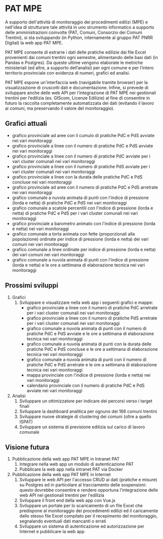 PAT MPE
=======

A supporto dell'attività di monitoraggio dei procedimenti edilizi (MPE) e nell'idea di strutturare tale attività in uno strumento informatico a supporto delle amministrazioni coinvolte (PAT, Comuni, Consorzio dei Comuni Trentini), si sta sviluppando (in Python, internamente al gruppo PAT PNRR Digital) la web app PAT MPE.

PAT MPE consente di estrarre i dati delle pratiche edilizie dai file Excel provenienti dai comuni trentini ogni semestre, alimentando delle basi dati (in Pandas e Postgres). Da queste ultime vengono elaborate le metriche ministeriali (ed altre, a supporto dell’analisi) per ogni comune e per l’intero territorio provinciale con evidenza di numeri, grafici ed analisi.

PAT MPE espone un'interfaccia web (navigabile tramite browser) per la visualizzazione di cruscotti dati e documentazione. Infine, si prevede di sviluppare anche delle web API per l’integrazione di PAT MPE nei gestionali trentini per l’edilizia (es. GIScom, Licenze Edilizie) al fine di consentire in futuro la raccolta completamente automatizzata dei dati (evitando il lavoro ai comuni, ma preservando il valore del monitoraggio).


Grafici attuali
---------------

* grafico provinciale ad aree con il cumulo di pratiche PdC e PdS avviate nei vari monitoraggi
* grafico provinciale a linee con il numero di pratiche PdC e PdS avviate nei vari monitoraggi
* grafico provinciale a linee con il numero di pratiche PdC avviate per i vari cluster comunali nei vari monitoraggi
* grafico provinciale a linee con il numero di pratiche PdS avviate per i vari cluster comunali nei vari monitoraggi
* grafico provinciale a linee con la durata delle pratiche PdC e PdS concluse nei vari monitoraggi
* grafico provinciale ad aree con il numero di pratiche PdC e PdS arretrate nei vari monitoraggi
* grafico comunale a nuvola animata di punti con l'indice di pressione (lorda e netta) di pratiche PdC e PdS nei vari monitoraggi
* grafico comunale a scatole percentili con l'indice di pressione (lorda e netta) di pratiche PdC e PdS per i vari cluster comunali nei vari monitoraggi
* grafico provinciale a barometro animato con l'indice di pressione (lorda e netta) nei vari monitoraggi
* grafico comunale a torta animata con fette (proporzionali alla popolazione) ordinate per indice di pressione (lorda e netta) dei vari comuni nei vari monitoraggi
* grafico comunale a linee ordinate per indice di pressione (lorda e netta) dei vari comuni nei vari monitoraggi
* grafico comunale a nuvola animata di punti con l'indice di pressione (lorda e netta) e le ore a settimana di elaborazione tecnica nei vari monitoraggi


Prossimi sviluppi
-----------------

1. Grafici
    1. Sviluppare e visualizzare nella web app i seguenti grafici e mappe:
        * grafico provinciale a linee con il numero di pratiche PdC arretrate per i vari cluster comunali nei vari monitoraggi
        * grafico provinciale a linee con il numero di pratiche PdS arretrate per i vari cluster comunali nei vari monitoraggi
        * grafico comunale a nuvola animata di punti con il numero di pratiche PdC e PdS avviate e le ore a settimana di elaborazione tecnica nei vari monitoraggi
        * grafico comunale a nuvola animata di punti con la durata delle pratiche PdC e PdS concluse e le ore a settimana di elaborazione tecnica nei vari monitoraggi
        * grafico comunale a nuvola animata di punti con il numero di pratiche PdC e PdS arretrate e le ore a settimana di elaborazione tecnica nei vari monitoraggi
        * mappa provinciale con l'indice di pressione (lorda e netta) nei vari monitoraggi
        * calendario provinciale con il numero di pratiche PdC e PdS avviate nei vari monitoraggi
2. Analisi
    1. Sviluppare un ottimizzatore per indicare dei percorsi verso i target finali
    2. Sviluppare la dashboard analitica per ognuno dei 166 comuni trentini
    3. Sviluppare nuove strategie di clustering dei comuni (oltre a quello ISPAT)
    4. Sviluppare un sistema di previsione edilizia sul carico di lavoro comunale


Visione futura
--------------

1. Pubblicazione della web app PAT MPE in Intranet PAT
    1. Integrare nella web app un modulo di autenticazione PAT
    2. Pubblicare la web app nella intranet PAT via Docker
2. Pubblicazione della web app PAT MPE in Internet
    1. Sviluppare le web API per l'accesso CRUD ai dati (pratiche e misure) su Postgres ed in particolare al tracciamento delle sospensioni: questo dovrebbe consentire e rendere opportuna l'integrazione delle web API nei gestionali trentini per l'edilizia
    2. Sviluppare il front end della web app con Vue.js
    3. Sviluppare un portale per lo scaricamento di un file Excel che predispone al monitoraggio dei procedimenti edilizi ed il caricamente dello stesso file Excel compilato per il recepimento del monitoraggio, segnalando eventuali dati mancanti o errati
    4. Sviluppare un sistema di autenticazione ed autorizzazione per Internet e pubblicare la web app
